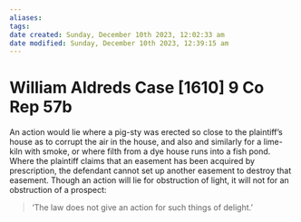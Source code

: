 ```yaml
---
aliases: 
tags: 
date created: Sunday, December 10th 2023, 12:02:33 am
date modified: Sunday, December 10th 2023, 12:39:15 am
---
```


# William Aldreds Case [1610] 9 Co Rep 57b

An action would lie where a pig-sty was erected so close to the plaintiff’s house as to corrupt the air in the house, and also and similarly for a lime-kiln with smoke, or where filth from a dye house runs into a fish pond. Where the plaintiff claims that an easement has been acquired by prescription, the defendant cannot set up another easement to destroy that easement. Though an action will lie for obstruction of light, it will not for an obstruction of a prospect:

> ‘The law does not give an action for such things of delight.’
